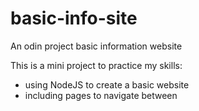 # basic-info-site

An odin project basic information website

This is a mini project to practice my skills:

* using NodeJS to create a basic website
* including pages to navigate between
